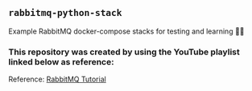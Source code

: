 ## `rabbitmq-python-stack`

Example RabbitMQ docker-compose stacks for testing and learning 🚀🐇

### This repository was created by using the YouTube playlist linked below as reference:
Reference: [RabbitMQ Tutorial](https://youtube.com/playlist?list=PLalrWAGybpB-UHbRDhFsBgXJM1g6T4IvO&si=Wknp4RcnAcUmM2HZ)
